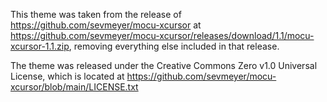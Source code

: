 This theme was taken from the release of https://github.com/sevmeyer/mocu-xcursor at https://github.com/sevmeyer/mocu-xcursor/releases/download/1.1/mocu-xcursor-1.1.zip,
removing everything else included in that release.

The theme was released under the Creative Commons Zero v1.0 Universal License, which is located at https://github.com/sevmeyer/mocu-xcursor/blob/main/LICENSE.txt
